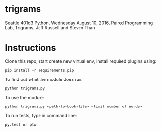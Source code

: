 # trigrams
Seattle 401d3 Python, Wednesday August 10, 2016, Paired Programming Lab, Trigrams, Jeff Russell and Steven Than

# Instructions
Clone this repo, start create new virtual env, install required plugins using:
```
pip install -r requirements.pip
```
To find out what the module does run:
```
python trigrams.py
```
To use the module:
```
python trigrams.py <path-to-book-file> <limit number of words>
```

To run tests, type in command line:
```
py.test or ptw
```
